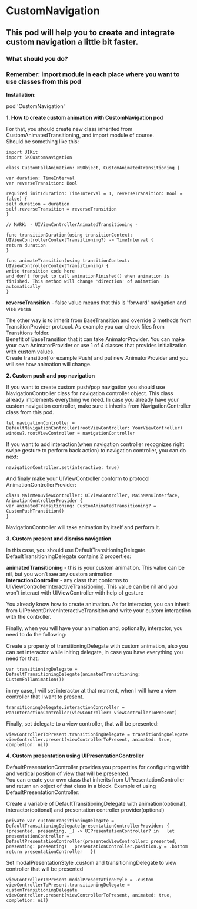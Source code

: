# CustomNavigation  

## This pod will help you to create and integrate custom navigation a little bit faster.  

### What should you do?  

### Remember: import module in each place where you want to use classes from this pod

**Installation:**  

pod 'CustomNavigation'  

**1. How to create custom animation with CustomNavigation pod**   

For that, you should create new class inherited from CustomAnimatedTransitioning, and import module of course.  
Should be something like this:  

`import UIKit`  
`import SKCustomNavigation`  

`class CustomFallAnimation: NSObject, CustomAnimatedTransitioning {`    

`var duration: TimeInterval`    
`var reverseTransition: Bool`    

`required init(duration: TimeInterval = 1, reverseTransition: Bool = false) {`    
`self.duration = duration`  
`self.reverseTransition = reverseTransition`  
`}`  

`// MARK: - UIViewControllerAnimatedTransitioning -`  

`func transitionDuration(using transitionContext: UIViewControllerContextTransitioning?) -> TimeInterval {`  
`return duration`  
`}`  

`func animateTransition(using transitionContext: UIViewControllerContextTransitioning) {`  
`write transition code here`  
`and don't forget to call animationFinished() when animation is finished. This method will change 'direction' of animation automatically`  
`}`  

**reverseTransition** - false value means that this is 'forward' navigation and vise versa

The other way is to inherit from BaseTransition and override 3 methods from TransitionProvider protocol.  As example you can check files from Transitions folder.  
Benefit of BaseTransition that it can take AnimatorProvider. You can make your own AnimatorProvider or use 1 of 4 classes that provides initialization with custom values.  
Create transition(for example Push) and put new AnimatorProvider and you will see how animation will change.  

**2. Custom push and pop navigation**  

If you want to create custom push/pop navigation you should use NavigationController class for navigation controller object. This class already implements everything we need.
In case you already have your custom navigation controller, make sure it inherits from NavigationController class from this pod.  

`let navigationController = DefaultNavigationController(rootViewController: YourViewController)`
`window?.rootViewController = navigationController`

If you want to add interaction(when navigation controller recognizes right swipe gesture to perform back action) to navigation controller, you can do next:  

`navigationController.set(interactive: true)`  

And finaly make your UIViewController conform to protocol AnimationControllerProvider:  

`class MainMenuViewController: UIViewController, MainMenuInterface, AnimationControllerProvider {`  
`var animatedTransitioning: CustomAnimatedTransitioning? = CustomPushTransition()`  
`}`

NavigationController will take animation by itself and perform it.    

**3. Custom present and dismiss navigation**  

In this case, you should use DefaultTransitioningDelegate. DefaultTransitioningDelegate contains 2 properties:    

**animatedTransitioning** - this is your custom animation. This value can be nil, but you won't see any custom animation    
**interactionController** - any class that conforms to UIViewControllerInteractiveTransitioning. This value can be nil and you won't interact with UIViewController with help of gesture      

You already know how to create animation. As for interactor, you can inherit from UIPercentDrivenInteractiveTransition and write your custom interaction with the controller.  

Finally, when you will have your animation and, optionally, interactor, you need to do the following:  

Create a property of transitioningDelegate with custom animation, also you can set interactor while initing delegate, in case you have everything you need for that:  

`var transitioningDelegate = DefaultTransitioningDelegate(animatedTransitioning: CustomFallAnimation())`    

in my case, I will set interactor at that moment, when I will have a view controller that I want to present.  

`transitioningDelegate.interactionController = PanInteractionController(viewController: viewControllerToPresent)`    
  
Finally, set delegate to a view controller, that will be presented: 

`viewControllerToPresent.transitioningDelegate = transitioningDelegate`    
`viewController.present(viewControllerToPresent, animated: true, completion: nil)`  

**4. Custom presentation using UIPresentationController**  

DefaultPresentationController provides you properties for configuring width and vertical position of view that will be presented.  
You can create your own class that inherits from UIPresentationController and return an object of that class in a block. Example of using DefaultPresentationController:    

Create a variable of DefaultTransitioningDelegate with animation(optional), interactor(optional) and presentation controller provider(optional)  

`private var customTransitioningDelegate = DefaultTransitioningDelegate(presentationControllerProvider: {  
(presented, presenting, _) -> UIPresentationController? in  
let presentationController = DefaultPresentationController(presentedViewController: presented, presenting: presenting)  
presentationController.position.y = .bottom  
return presentationController  
})`  

Set modalPresentationStyle .custom and transitioningDelegate to view controller that will be presented

`viewControllerToPresent.modalPresentationStyle = .custom`  
`viewControllerToPresent.transitioningDelegate = customTransitioningDelegate`    
`viewController.present(viewControllerToPresent, animated: true, completion: nil)`  
